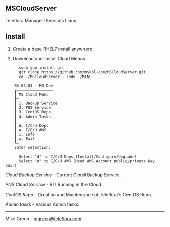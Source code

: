 MSCloudServer
----------
Teleflora Managed Services Linux

Install
----------

1. Create a base RHEL7 install anywhere.

2. Download and Install Cloud Menus.

```
      sudo yum install git
      git clone https://github.com/mykol-com/MSCloudServer.git
      cd ./MSCloudServer ; sudo ./MENU
	
	03:03:03 - MG-Dev
	┏━━━━━━━━━━━━━━━━
	┃ MS Cloud Menu
	┣━
	┃ 1. Backup Service
	┃ 2. POS Service
	┃ 3. CentOS Repo
	┃ 4. Admin Tasks
	┃
	┃ d. I/C/U Deps
	┃ a. I/C/U AWS
	┃ i. Info
	┃ x. Exit
	┗━
	Enter selection: 
	
      Select "d" to I/C/U Deps (Install/Configure/Upgrade)
      Select "a" to I/C/U AWS (Need AWS Account public/private Key pair)
```

_Cloud Backup Service_ - Current Cloud Backup Service.

_POS Cloud Service_ - RTI Running in the Cloud.

_CentOS Repo_ - Creation and Maintenance of Teleflora's CentOS Repo.

_Admin tasks_ - Various Admin tasks.

---------
Mike Green - mgreen@teleflora.com
